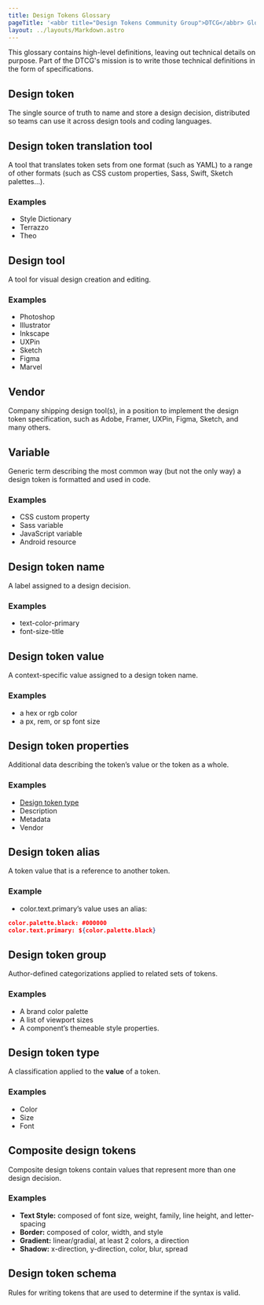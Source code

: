 ```yaml
---
title: Design Tokens Glossary
pageTitle: '<abbr title="Design Tokens Community Group">DTCG</abbr> Glossary'
layout: ../layouts/Markdown.astro
---
```


This glossary contains high-level definitions, leaving out technical details on purpose. Part of the DTCG's mission is to write those technical definitions in the form of specifications.

## Design token

The single source of truth to name and store a design decision, distributed so teams can use it across design tools and coding languages.

## Design token translation tool

A tool that translates token sets from one format (such as YAML) to a range of other formats (such as CSS custom properties, Sass, Swift, Sketch palettes…).

### Examples

- Style Dictionary
- Terrazzo
- Theo

## Design tool

A tool for visual design creation and editing.

### Examples

- Photoshop
- Illustrator
- Inkscape
- UXPin
- Sketch
- Figma
- Marvel

## Vendor

Company shipping design tool(s), in a position to implement the design token specification, such as Adobe, Framer, UXPin, Figma, Sketch, and many others.

## Variable

Generic term describing the most common way (but not the only way) a design token is formatted and used in code.

### Examples

- CSS custom property
- Sass variable
- JavaScript variable
- Android resource

## Design token name

A label assigned to a design decision.

### Examples

- text-color-primary
- font-size-title

## Design token value

A context-specific value assigned to a design token name.

### Examples

- a hex or rgb color
- a px, rem, or sp font size

## Design token properties

Additional data describing the token’s value or the token as a whole.

### Examples

- [Design token type](#design-token-type)
- Description
- Metadata
- Vendor

## Design token alias

A token value that is a reference to another token.

### Example

- color.text.primary’s value uses an alias:

```json
color.palette.black: #000000
color.text.primary: ${color.palette.black}
```

## Design token group

Author-defined categorizations applied to related sets of tokens.

### Examples

- A brand color palette
- A list of viewport sizes
- A component’s themeable style properties.

## Design token type

A classification applied to the **value** of a token.

### Examples

- Color
- Size
- Font

## Composite design tokens

Composite design tokens contain values that represent more than one design decision.

### Examples

- **Text Style:** composed of font size, weight, family, line height, and letter-spacing
- **Border:** composed of color, width, and style
- **Gradient:** linear/gradial, at least 2 colors, a direction
- **Shadow:** x-direction, y-direction, color, blur, spread

## Design token schema

Rules for writing tokens that are used to determine if the syntax is valid.
